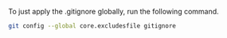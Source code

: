 To just apply the .gitignore globally, run the following command.
```sh
git config --global core.excludesfile gitignore
```
